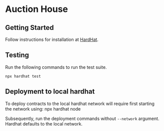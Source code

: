 # Auction House

## Getting Started
Follow instructions for installation at [HardHat](https://hardhat.org/getting-started/#installation).

## Testing
Run the following commands to run the test suite.

    npx hardhat test

## Deployment to local hardhat
To deploy contracts to the local hardhat network will require first starting the network using:
    npx hardhat node

Subsequently, run the deployment commands without `--network` argument. Hardhat defaults to the local network.